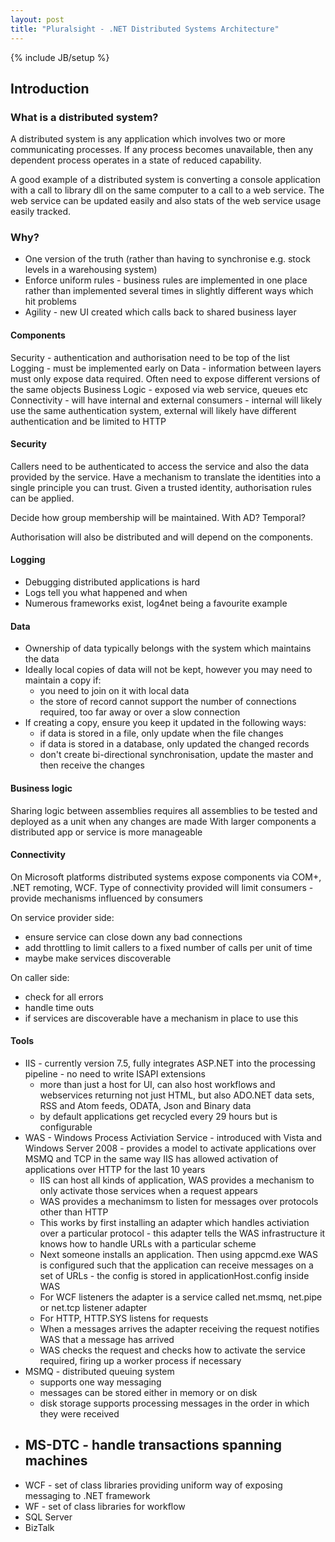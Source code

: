 ```yaml
---
layout: post
title: "Pluralsight - .NET Distributed Systems Architecture"
---
```

{% include JB/setup %}

## Introduction

### What is a distributed system?

A distributed system is any application which involves two or more communicating processes. If any process becomes unavailable, then any dependent process operates in a state of reduced capability.

A good example of a distributed system is converting a console application with a call to library dll on the same computer to a call to a web service. The web service can be updated easily and also stats of the web service usage easily tracked.

### Why?

* One version of the truth (rather than having to synchronise e.g. stock levels in a warehousing system)
* Enforce uniform rules - business rules are implemented in one place rather than implemented several times in slightly different ways which hit problems 
* Agility - new UI created which calls back to shared business layer

#### Components

Security - authentication and authorisation need to be top of the list
Logging - must be implemented early on
Data - information between layers must only expose data required. Often need to expose different versions of the same objects
Business Logic - exposed via web service, queues etc
Connectivity - will have internal and external consumers - internal will likely use the same authentication system, external will likely have different authentication and be limited to HTTP

#### Security

Callers need to be authenticated to access the service and also the data provided by the service. Have a mechanism to translate the identities into a single principle you can trust. Given a trusted identity, authorisation rules can be applied.

Decide how group membership will be maintained. With AD? Temporal?

Authorisation will also be distributed and will depend on the components.

#### Logging

* Debugging distributed applications is hard
* Logs tell you what happened and when
* Numerous frameworks exist, log4net being a favourite example

#### Data

* Ownership of data typically belongs with the system which maintains the data
* Ideally local copies of data will not be kept, however you may need to maintain a copy if:
    - you need to join on it with local data
    - the store of record cannot support the number of connections required, too far away or over a slow connection
* If creating a copy, ensure you keep it updated in the following ways:
    - if data is stored in a file, only update when the file changes
    - if data is stored in a database, only updated the changed records
    - don't create bi-directional synchronisation, update the master and then receive the changes

 #### Business logic

Sharing logic between assemblies requires all assemblies to be tested and deployed as a unit when any changes are made
With larger components a distributed app or service is more manageable

#### Connectivity

On Microsoft platforms distributed systems expose components via COM+, .NET remoting, WCF.
Type of connectivity provided will limit consumers - provide mechanisms influenced by consumers

On service provider side:
* ensure service can close down any bad connections
* add throttling to limit callers to a fixed number of calls per unit of time
* maybe make services discoverable

On caller side:
* check for all errors
* handle time outs
* if services are discoverable have a mechanism in place to use this

#### Tools

* IIS - currently version 7.5, fully integrates ASP.NET into the processing pipeline - no need to write ISAPI extensions
    - more than just a host for UI, can also host workflows and webservices returning not just HTML, but also ADO.NET data sets, RSS and Atom feeds, ODATA, Json and Binary data
    - by default applications get recycled every 29 hours but is configurable
* WAS - Windows Process Activiation Service - introduced with Vista and Windows Server 2008 - provides a model to activate applications over MSMQ and TCP in the same way IIS has allowed activation of applications over HTTP for the last 10 years
    - IIS can host all kinds of application, WAS provides a mechanism to only activate those services when a request appears
    - WAS provides a mechanimsm to listen for messages over protocols other than HTTP
    - This works by first installing an adapter which handles activiation over a particular protocol - this adapter tells the WAS infrastructure it knows how to handle URLs with a particular scheme
    - Next someone installs an application. Then using appcmd.exe WAS is configured such that the application can receive messages on a set of URLs - the config is stored in applicationHost.config inside WAS
    - For WCF listeners the adapter is a service called net.msmq, net.pipe or net.tcp listener adapter
    - For HTTP, HTTP.SYS listens for requests
    - When a messages arrives the adapter receiving the request notifies WAS that a message has arrived
    - WAS checks the request and checks how to activate the service required, firing up a worker process if necessary
* MSMQ - distributed queuing system
	- supports one way messaging
	- messages can be stored either in memory or on disk
	- disk storage supports processing messages in the order in which they were received
* MS-DTC - handle transactions spanning machines
	- 
* WCF - set of class libraries providing uniform way of exposing messaging to .NET framework
* WF - set of class libraries for workflow
* SQL Server
* BizTalk


